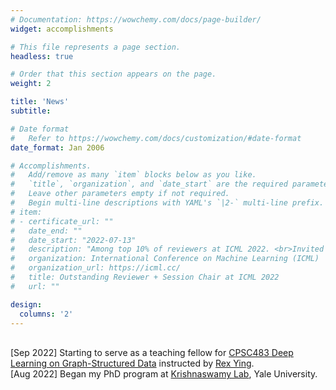 ```yaml
---
# Documentation: https://wowchemy.com/docs/page-builder/
widget: accomplishments

# This file represents a page section.
headless: true

# Order that this section appears on the page.
weight: 2

title: 'News'
subtitle:

# Date format
#   Refer to https://wowchemy.com/docs/customization/#date-format
date_format: Jan 2006

# Accomplishments.
#   Add/remove as many `item` blocks below as you like.
#   `title`, `organization`, and `date_start` are the required parameters.
#   Leave other parameters empty if not required.
#   Begin multi-line descriptions with YAML's `|2-` multi-line prefix.
# item:
# - certificate_url: ""
#   date_end: ""
#   date_start: "2022-07-13"
#   description: "Among top 10% of reviewers at ICML 2022. <br>Invited as an ICML 2022 Session Chair." #(but unable to accept due to travel conflits)
#   organization: International Conference on Machine Learning (ICML)
#   organization_url: https://icml.cc/
#   title: Outstanding Reviewer + Session Chair at ICML 2022
#   url: ""

design:
  columns: '2'
---
```


<br> [Sep 2022] Starting to serve as a teaching fellow for <a href="https://graph-and-geometric-learning.github.io/CPSC483-website/#/staff">CPSC483 Deep Learning on Graph-Structured Data</a> instructed by <a href="https://cs.stanford.edu/people/rexy/">Rex Ying</a>.
<br> [Aug 2022] Began my PhD program at <a href="https://www.krishnaswamylab.org/">Krishnaswamy Lab</a>, Yale University.